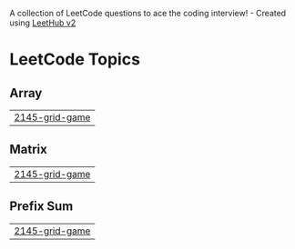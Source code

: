 A collection of LeetCode questions to ace the coding interview! - Created using [LeetHub v2](https://github.com/arunbhardwaj/LeetHub-2.0)
<!---LeetCode Topics Start-->
# LeetCode Topics
## Array
|  |
| ------- |
| [2145-grid-game](https://github.com/abdulrafayl226825/Leetcode/tree/master/2145-grid-game) |
## Matrix
|  |
| ------- |
| [2145-grid-game](https://github.com/abdulrafayl226825/Leetcode/tree/master/2145-grid-game) |
## Prefix Sum
|  |
| ------- |
| [2145-grid-game](https://github.com/abdulrafayl226825/Leetcode/tree/master/2145-grid-game) |
<!---LeetCode Topics End-->